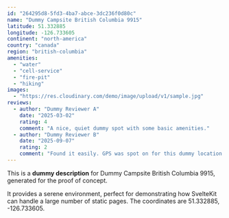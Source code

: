 ```yaml
---
id: "264295d8-5fd3-4ba7-abce-3dc236f0d80c"
name: "Dummy Campsite British Columbia 9915"
latitude: 51.332885
longitude: -126.733605
continent: "north-america"
country: "canada"
region: "british-columbia"
amenities:
  - "water"
  - "cell-service"
  - "fire-pit"
  - "hiking"
images:
  - "https://res.cloudinary.com/demo/image/upload/v1/sample.jpg"
reviews:
  - author: "Dummy Reviewer A"
    date: "2025-03-02"
    rating: 4
    comment: "A nice, quiet dummy spot with some basic amenities."
  - author: "Dummy Reviewer B"
    date: "2025-09-07"
    rating: 2
    comment: "Found it easily. GPS was spot on for this dummy location."
---
```


This is a **dummy description** for Dummy Campsite British Columbia 9915, generated for the proof of concept.

It provides a serene environment, perfect for demonstrating how SvelteKit can handle a large number of static pages. The coordinates are 51.332885, -126.733605.
